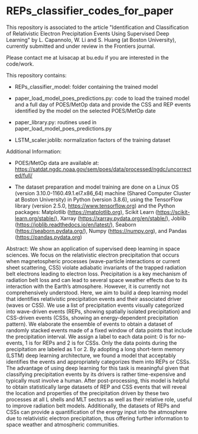# REPs_classifier_codes_for_paper
This repository is associated to the article "Identification and Classification of Relativistic Electron Precipitation Events Using Supervised Deep Learning" by L. Capannolo, W. Li and S. Huang (at Boston University), currently submitted and under review in the Frontiers journal.

Please contact me at  luisacap at bu.edu  if you are interested in the code/work.



This repository contains:

- REPs_classifier_model: folder containing the trained model

- paper_load_model_poes_predictions.py: code to load the trained model and a full day of POES/MetOp data and provide the CSS and REP events identified by the model on the selected POES/MetOp date

- paper_library.py: routines used in paper_load_model_poes_predictions.py

- LSTM_scaler.joblib: normalization factors of the training dataset



Additional Information:

- POES/MetOp data are available at: https://satdat.ngdc.noaa.gov/sem/poes/data/processed/ngdc/uncorrected/full/

- The dataset preparation and model training are done on a Linux OS (version 3.10.0-1160.49.1.el7.x86_64) machine (Shared Computer Cluster at Boston University) in Python (version 3.8.6), using the TensorFlow library (version 2.5.0, https://www.tensorflow.org) and the Python packages: Matplotlib (https://matplotlib.org), Scikit Learn (https://scikit-learn.org/stable/), Xarray (https://xarray.pydata.org/en/stable/), Joblib (https://joblib.readthedocs.io/en/latest/), Seaborn (https://seaborn.pydata.org/), Numpy (https://numpy.org), and Pandas (https://pandas.pydata.org)


Abstract:
We show an application of supervised deep learning in space sciences. We focus on the relativistic electron precipitation that occurs when magnetospheric processes (wave-particle interactions or current sheet scattering, CSS) violate adiabatic invariants of the trapped radiation belt electrons leading to electron loss. Precipitation is a key mechanism of radiation belt loss and can lead to several space weather effects due to its interaction with the Earth’s atmosphere. However, it is currently not comprehensively understood. Here, we aim to build a deep learning model that identifies relativistic precipitation events and their associated driver (waves or CSS). We use a list of precipitation events visually categorized into wave-driven events (REPs, showing spatially isolated precipitation) and CSS-driven events (CSSs, showing an energy-dependent precipitation pattern). We elaborate the ensemble of events to obtain a dataset of randomly stacked events made of a fixed window of data points that include the precipitation interval. We assign a label to each data point: 0 is for no-events, 1 is for REPs and 2 is for CSSs. Only the data points during the precipitation are labeled as 1 or 2. By adopting a long short-term memory (LSTM) deep learning architecture, we found a model that acceptably identifies the events and appropriately categorizes them into REPs or CSSs. The advantage of using deep learning for this task is meaningful given that classifying precipitation events by its drivers is rather time-expensive and typically must involve a human. After post-processing, this model is helpful to obtain statistically large datasets of REP and CSS events that will reveal the location and properties of the precipitation driven by these two processes at all L shells and MLT sectors as well as their relative role, useful to improve radiation belt models. Additionally, the datasets of REPs and CSSs can provide a quantification of the energy input into the atmosphere due to relativistic electron precipitation, thus offering further information to space weather and atmospheric communities.
